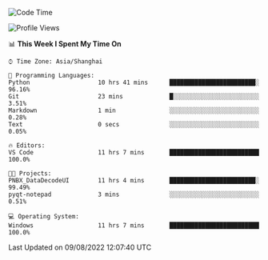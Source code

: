 <!--START_SECTION:waka-->
![Code Time](http://img.shields.io/badge/Code%20Time-192%20hrs%2011%20mins-blue)

![Profile Views](http://img.shields.io/badge/Profile%20Views-0-blue)

📊 **This Week I Spent My Time On** 

```text
⌚︎ Time Zone: Asia/Shanghai

💬 Programming Languages: 
Python                   10 hrs 41 mins      ████████████████████████░   96.16% 
Git                      23 mins             █░░░░░░░░░░░░░░░░░░░░░░░░   3.51% 
Markdown                 1 min               ░░░░░░░░░░░░░░░░░░░░░░░░░   0.28% 
Text                     0 secs              ░░░░░░░░░░░░░░░░░░░░░░░░░   0.05%

🔥 Editors: 
VS Code                  11 hrs 7 mins       █████████████████████████   100.0%

🐱‍💻 Projects: 
PNBX_DataDecodeUI        11 hrs 4 mins       ████████████████████████░   99.49% 
pyqt-notepad             3 mins              ░░░░░░░░░░░░░░░░░░░░░░░░░   0.51%

💻 Operating System: 
Windows                  11 hrs 7 mins       █████████████████████████   100.0%

```


 Last Updated on 09/08/2022 12:07:40 UTC
<!--END_SECTION:waka-->